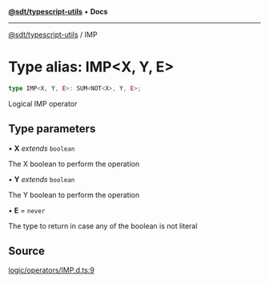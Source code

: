 [**@sdt/typescript-utils**](../README.md) • **Docs**

***

[@sdt/typescript-utils](../globals.md) / IMP

# Type alias: IMP\<X, Y, E\>

```ts
type IMP<X, Y, E>: SUM<NOT<X>, Y, E>;
```

Logical IMP operator

## Type parameters

• **X** *extends* `boolean`

The X boolean to perform the operation

• **Y** *extends* `boolean`

The Y boolean to perform the operation

• **E** = `never`

The type to return in case any of the boolean is not literal

## Source

[logic/operators/IMP.d.ts:9](https://github.com/sylvaindethier/typescript-utils/blob/ab419bb948144c4ff1d3d3505b7f2f1b468a22c9/types/logic/operators/IMP.d.ts#L9)
